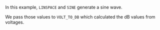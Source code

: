 In this example, `LINSPACE` and `SINE` generate a sine wave. 

We pass those values to `VOLT_TO_DB` which calculated the dB values from voltages.
